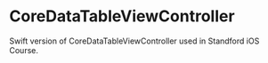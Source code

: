 CoreDataTableViewController
===========================

Swift version of CoreDataTableViewController used in Standford iOS Course.

